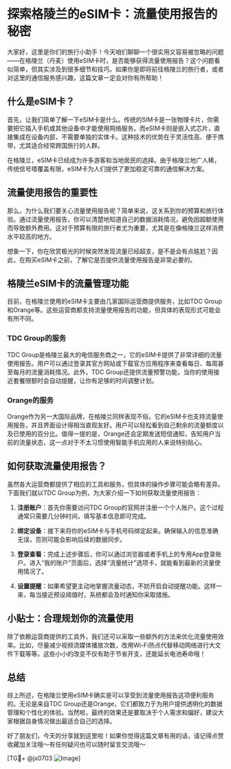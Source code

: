 # 探索格陵兰的eSIM卡：流量使用报告的秘密

大家好，这里是你们的旅行小助手！今天咱们聊聊一个很实用又容易被忽略的问题——在格陵兰（丹麦）使用eSIM卡时，是否能够获得流量使用报告？这个问题看似简单，但其实涉及到很多细节和技巧。如果你是即将前往格陵兰的旅行者，或者对这里的通信服务感兴趣，这篇文章一定会对你有所帮助！

## 什么是eSIM卡？

首先，让我们简单了解一下eSIM卡是什么。传统的SIM卡是一张物理卡片，你需要把它插入手机或其他设备中才能使用网络服务。而eSIM卡则是嵌入式芯片，直接集成在设备内部，不需要单独的实体卡。这种技术的优势在于灵活性高、便于携带，尤其适合经常跨国旅行的人群。

在格陵兰，eSIM卡已经成为许多游客和当地居民的选择。由于格陵兰地广人稀，传统信号塔覆盖有限，eSIM卡为人们提供了更加稳定可靠的通信解决方案。

## 流量使用报告的重要性

那么，为什么我们要关心流量使用报告呢？简单来说，这关系到你的预算和旅行体验。通过流量使用报告，你可以清楚地知道自己的数据消耗情况，避免因超额使用而导致额外费用。这对于预算有限的旅行者尤为重要，尤其是在像格陵兰这样消费水平较高的地方。

想象一下，你在欣赏极光的时候突然发现流量已经超支，是不是会有点尴尬？因此，在购买eSIM卡之前，了解它是否提供流量使用报告是非常必要的。

## 格陵兰eSIM卡的流量管理功能

目前，在格陵兰使用的eSIM卡主要由几家国际运营商提供服务，比如TDC Group和Orange等。这些运营商都支持流量使用报告的功能，但具体的表现形式可能会有所不同。

### TDC Group的服务

TDC Group是格陵兰最大的电信服务商之一，它的eSIM卡提供了非常详细的流量使用报告。用户可以通过登录其官方网站或下载官方应用程序来查看每日、每周甚至每月的流量消耗情况。此外，TDC Group还提供流量预警功能，当你的使用接近套餐限额时会自动提醒，让你有足够的时间调整计划。

### Orange的服务

Orange作为另一大国际品牌，在格陵兰同样表现不俗。它的eSIM卡也支持流量使用报告，并且界面设计得相当直观友好。用户可以轻松看到自己剩余的流量额度以及已使用的百分比。值得一提的是，Orange还会定期发送短信通知，告知用户当前的流量状态，这一点对于不太习惯使用智能手机应用的人来说特别贴心。

## 如何获取流量使用报告？

虽然各大运营商都提供了相应的工具和服务，但具体的操作步骤可能会略有差异。下面我们就以TDC Group为例，为大家介绍一下如何获取流量使用报告：

1. **注册账户**：首先你需要访问TDC Group的官网并注册一个个人账户。这个过程通常只需要几分钟时间，填写基本信息即可完成。
   
2. **绑定设备**：接下来将你的eSIM卡与手机号码绑定起来。确保输入的信息准确无误，否则可能会影响后续的数据同步。

3. **登录查看**：完成上述步骤后，你可以通过浏览器或者手机上的专用App登录账户。进入“我的账户”页面后，选择“流量统计”选项卡，就能看到最新的流量使用情况了。

4. **设置提醒**：如果希望更主动地掌握流量动态，不妨开启自动提醒功能。这样一来，每当接近预设阈值时，系统都会及时通知你采取措施。

## 小贴士：合理规划你的流量使用

除了依赖运营商提供的工具外，我们还可以采取一些额外的方法来优化流量使用效率。比如，尽量减少视频流媒体播放次数，改用Wi-Fi热点代替移动网络进行大文件下载等等。这些小小的改变不仅有助于节省开支，还能延长电池寿命哦！

## 总结

综上所述，在格陵兰使用eSIM卡确实是可以享受到流量使用报告这项便利服务的。无论是来自TDC Group还是Orange，它们都致力于为用户提供透明化的数据管理和个性化的体验。当然啦，最终的效果还是要取决于个人需求和偏好，建议大家根据自身情况做出最适合自己的选择。

好了朋友们，今天的分享就到这里啦！如果你觉得这篇文章有用的话，请记得点赞收藏加关注哦～有任何疑问也可以随时留言交流哦～

[TG💪+ @jx0703 ![Image](https://github.com/user-attachments/assets/dbca1d08-cadb-493c-b0ec-ad6f7a83f270)]